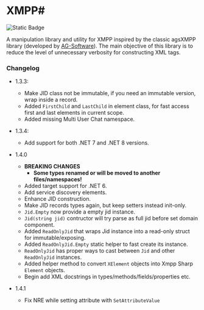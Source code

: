 # XMPP#
<img alt="Static Badge" src="https://img.shields.io/badge/XmppSharp-1?style=plastic&logo=github&label=Github&link=https%3A%2F%2Fgithub.com%2Fnathan130200%2FXmppSharp">



A manipulation library and utility for XMPP inspired by the classic agsXMPP library (developed by [AG-Software](https://www.ag-software.net)). The main objective of this library is to reduce the level of unnecessary verbosity for constructing XML tags.

### Changelog

- 1.3.3: 
	- Make JID class not be immutable, if you need an immutable version, wrap inside a record.
	- Added `FirstChild` and `LastChild` in element class, for fast access first and last elements in current scope.
	- Added missing Multi User Chat namespace.
- 1.3.4:
	- Add support for both .NET 7 and .NET 8 versions.

- 1.4.0
	- **BREAKING CHANGES**
		- **Some types renamed or will be moved to another files/namespaces!**
	- Added target support for .NET 6.
	- Add service discovery elements.
	- Enhance JID construction.
	- Make JID records types again, but keep setters instead init-only.
	- `Jid.Empty` now provide a empty jid instance.
	- `Jid(string jid)` contructor will try parse as full jid before set domain component.
	- Added `ReadOnlyJid` that wraps Jid instance into a read-only struct for immutable/exposing.
	- Added `ReadOnlyJid.Empty` static helper to fast create its instance.
	- `ReadOnlyJid` has proper ways to cast between `Jid` and other `ReadOnlyJid` instances.
	- Added helper method to convert `XElement` objects into Xmpp Sharp `Element` objects.
	- Begin add XML docstrings in types/methods/fields/properties etc.

- 1.4.1
	- Fix NRE while setting attribute with `SetAttributeValue`